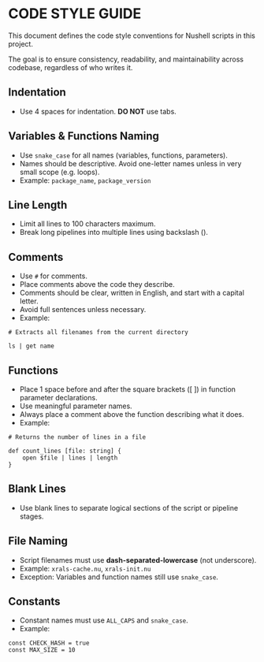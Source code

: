 # CODE STYLE GUIDE

This document defines the code style conventions for Nushell scripts in this project.

The goal is to ensure consistency, readability, and maintainability across codebase,
regardless of who writes it.

## Indentation

* Use 4 spaces for indentation. **DO NOT** use tabs.

## Variables & Functions Naming

* Use `snake_case` for all names (variables, functions, parameters).
* Names should be descriptive. Avoid one-letter names unless in very small scope (e.g. loops).
* Example: `package_name`, `package_version`

## Line Length

* Limit all lines to 100 characters maximum.
* Break long pipelines into multiple lines using backslash ().

## Comments

* Use `#` for comments.
* Place comments above the code they describe.
* Comments should be clear, written in English, and start with a capital letter.
* Avoid full sentences unless necessary.
* Example:

```nushell
# Extracts all filenames from the current directory

ls | get name
```

## Functions

* Place 1 space before and after the square brackets ([ ]) in function parameter declarations.
* Use meaningful parameter names.
* Always place a comment above the function describing what it does.
* Example:

```nushell
# Returns the number of lines in a file

def count_lines [file: string] {
    open $file | lines | length
}
```

## Blank Lines

* Use blank lines to separate logical sections of the script or pipeline stages.

## File Naming

* Script filenames must use **dash-separated-lowercase** (not underscore).
* Example: `xrals-cache.nu`, `xrals-init.nu`
* Exception: Variables and function names still use `snake_case`.

## Constants

* Constant names must use `ALL_CAPS` and `snake_case`.
* Example:

```nushell
const CHECK_HASH = true
const MAX_SIZE = 10
```
